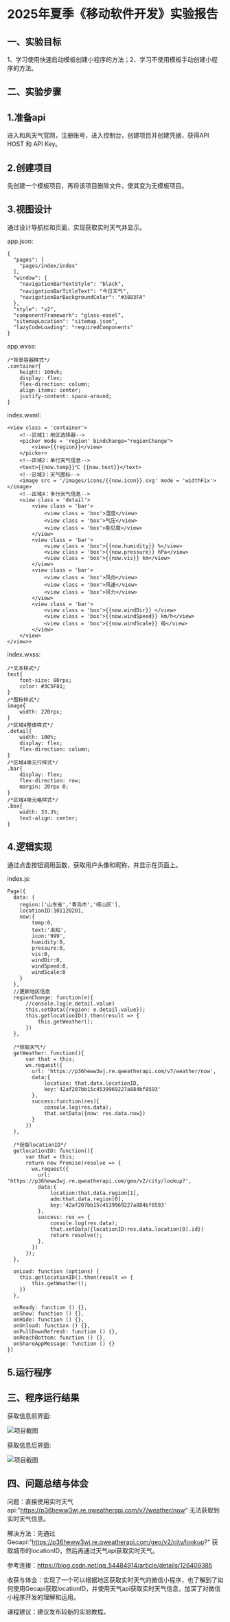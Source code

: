# 2025年夏季《移动软件开发》实验报告


## 一、实验目标

1、学习使用快速启动模板创建小程序的方法；2、学习不使用模板手动创建小程序的方法。


## 二、实验步骤

## 1.准备api
进入和风天气官网，注册账号，进入控制台，创建项目并创建凭据，获得API HOST 和 API Key。

## 2.创建项目
先创建一个模板项目，再将该项目删除文件，使其变为无模板项目。

## 3.视图设计
通过设计导航栏和页面，实现获取实时天气并显示。

app.json:
```
{
  "pages": [
    "pages/index/index"
  ],
  "window": {
    "navigationBarTextStyle": "black",
    "navigationBarTitleText": "今日天气",
    "navigationBarBackgroundColor": "#3883FA"
  },
  "style": "v2",
  "componentFramework": "glass-easel",
  "sitemapLocation": "sitemap.json",
  "lazyCodeLoading": "requiredComponents"
}
```
app.wxss:
```
/*背景容器样式*/
.container{
    height: 100vh;
    display: flex;
    flex-direction: column;
    align-items: center;
    justify-content: space-around;
}
```

index.wxml:
```
<view class = 'container'>
    <!--区域1：地区选择器-->
    <picker mode = 'region' bindchange="regionChange">
        <view>{{region}}</view>
    </picker>
    <!--区域2：单行天气信息-->
    <text>{{now.temp}}℃ {{now.text}}</text>
    <!--区域3：天气图标-->
    <image src = '/images/icons/{{now.icon}}.svg' mode = 'widthFix'></image>
    <!--区域4：多行天气信息-->
    <view class = 'detail'>
        <view class = 'bar'>
            <view class = 'box'>湿度</view>
            <view class = 'box'>气压</view>
            <view class = 'box'>能见度</view>
        </view>
        <view class = 'bar'>
            <view class = 'box'>{{now.humidity}} %</view>
            <view class = 'box'>{{now.pressure}} hPa</view>
            <view class = 'box'>{{now.vis}} km</view>
        </view>
        <view class = 'bar'>
            <view class = 'box'>风向</view>
            <view class = 'box'>风速</view>
            <view class = 'box'>风力</view>
        </view>
        <view class = 'bar'>
            <view class = 'box'>{{now.windDir}} </view>
            <view class = 'box'>{{now.windSpeed}} km/h</view>
            <view class = 'box'>{{now.windScale}} 级</view>
        </view>
    </view>
</view>>
```

index.wxss:
```
/*文本样式*/
text{
    font-size: 80rpx;
    color: #3C5F81;
}
/*图标样式*/
image{
    width: 220rpx;
}
/*区域4整体样式*/
.detail{
    width: 100%;
    display: flex;
    flex-direction: column;
}
/*区域4单元行样式*/
.bar{
    display: flex;
    flex-direction: row;
    margin: 20rpx 0;
}
/*区域4单元格样式*/
.box{
    width: 33.3%;
    text-align: center;
}
```

## 4.逻辑实现
通过点击按钮调用函数，获取用户头像和昵称，并显示在页面上。

index.js:
```
Page({
  data: {
    region:['山东省','青岛市','崂山区'],
    locationID:101120201,
    now:{
        temp:0,
        text:'未知',
        icon:'999',
        humidity:0,
        pressure:0,
        vis:0,
        windDir:0,
        windSpeed:0,
        windScale:0
    }
  },
  //更新地区信息
  regionChange: function(e){
      //console.log(e.detail.value)
      this.setData({region: e.detail.value});
      this.getlocationID().then(result => {
          this.getWeather();
      })
  },

  /*获取天气*/
  getWeather: function(){
      var that = this;
      wx.request({
        url: 'https://p36heww3wj.re.qweatherapi.com/v7/weather/now',
        data:{
            location: that.data.locationID,
            key:'42af207bb15c4539969227a884bf8593'
        },
        success:function(res){
            console.log(res.data);
            that.setData({now: res.data.now})
        }
      })
  },

  /*获取locationID*/
  getlocationID: function(){
      var that = this;
      return new Promise(resolve => {
        wx.request({
          url: 'https://p36heww3wj.re.qweatherapi.com/geo/v2/city/lookup?',
          data:{
              location:that.data.region[1],
              adm:that.data.region[0],
              key:'42af207bb15c4539969227a884bf8593'
          },
          success: res => {
              console.log(res.data);
              that.setData({locationID:res.data.location[0].id})
              return resolve();
          },
        })
      });
  },

  onLoad: function (options) {
    this.getlocationID().then(result => {
        this.getWeather();
    })
  },

  onReady: function () {},
  onShow: function () {},
  onHide: function () {},
  onUnload: function () {},
  onPullDownRefresh: function () {},
  onReachBottom: function () {},
  onShareAppMessage: function () {}
})
```

## 5.运行程序



## 三、程序运行结果
获取信息前界面:

![项目截图](./images/1.png)

获取信息后界面:

![项目截图](./images/2.png)




## 四、问题总结与体会

问题：直接使用实时天气api:"https://p36heww3wj.re.qweatherapi.com/v7/weather/now" 无法获取到实时天气信息。

解决方法：先通过Geoapi:"https://p36heww3wj.re.qweatherapi.com/geo/v2/city/lookup?" 获取城市的locationID，然后再通过天气api获取实时天气。

参考连接：https://blog.csdn.net/qq_54484914/article/details/126409385


收获与体会：实现了一个可以根据地区获取实时天气的微信小程序，也了解到了如何使用Geoapi获取locationID，并使用天气api获取实时天气信息，加深了对微信小程序开发的理解和运用。

课程建议：建议发布较新的实验教程。
